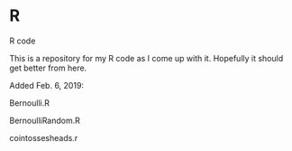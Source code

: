 # R
R code

This is a repository for my R code as I come up with it. Hopefully it should get better from here.

Added Feb. 6, 2019:

Bernoulli.R

BernoulliRandom.R

cointossesheads.r

